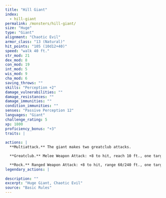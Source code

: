 ```yaml
---
title: "Hill Giant"
index:
  - hill-giant
permalink: /monsters/hill-giant/
size: "Huge"
type: "Giant"
alignment: "Chaotic Evil"
armor_class: "13 (Natural)"
hit_points: "105 (10d12+40)"
speed: "walk 40 ft."
str_mod: 21
dex_mod: 8
con_mod: 19
int_mod: 5
wis_mod: 9
cha_mod: 6
saving_throws: ""
skills: "Perception +2"
damage_vulnerabilities: ""
damage_resistances: ""
damage_immunities: ""
condition_immunities: ""
senses: "Passive Perception 12"
languages: "Giant"
challenge_rating: 5
xp: 1800
proficiency_bonus: "+3"
traits: |
  
actions: |
  **Multiattack.** The giant makes two greatclub attacks.

  **Greatclub.** Melee Weapon Attack: +8 to hit, reach 10 ft., one target. Hit: 18 (3d8 + 5) bludgeoning damage.

  **Rock.** Ranged Weapon Attack: +8 to hit, range 60/240 ft., one target. Hit: 21 (3d10 + 5) bludgeoning damage.  
legendary_actions: |
  
description: ""
excerpt: "Huge Giant, Chaotic Evil"
source: "Basic Rules"
---
```

